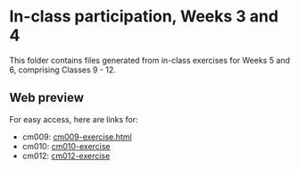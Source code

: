 # In-class participation, Weeks 3 and 4

This folder contains files generated from in-class exercises for Weeks 5 and 6, comprising Classes 9 - 12.

## Web preview

For easy access, here are links for:

- cm009: [cm009-exercise.html](https://t-wang-ecohydro.github.io/STAT545-participation/In-class/weeks5and6/cm009-exercise.html)
- cm010: [cm010-exercise](https://t-wang-ecohydro.github.io/STAT545-participation/In-class/weeks5and6/cm010-exercise.html)
- cm012: [cm012-exercise](https://t-wang-ecohydro.github.io/STAT545-participation/In-class/weeks5and6/cm012-exercise.html)

